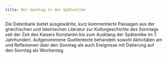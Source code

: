 ```yaml
---
title: Der Sonntag in der Spätantike
---
```


Die Datenbank bietet ausgewählte, kurz kommentierte Passagen aus der griechischen und lateinischen
Literatur zur Kulturgeschichte des Sonntags seit der Zeit des Kaisers Konstantin bis zum Ausklang
der Spätantike im 7. Jahrhundert. Aufgenommene Quellentexte behandeln sowohl Aktivitäten am und
Reflexionen über den Sonntag als auch Ereignisse mit Datierung auf den Sonntag als Wochentag.
